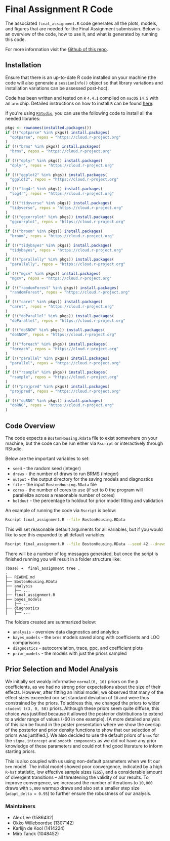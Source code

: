 # Final Assignment R Code

The associated `final_assignment.R` code generates all the plots, models, and figures that 
are needed for the Final Assignment submission.  Below is an overview of the code, how to 
use it, and what is generated by running this code.

For more information visit the [Github of this repo](https://github.com/westford14/bayes_final_assignment).

## Installation

Ensure that there is an up-to-date R code installed on your machine (the code will also
generate a `sessionInfo()` object so that library variations and installation variations 
can be assessed post-hoc).

Code has been written and tested on `R` `4.4.1` compiled on `macOS` `14.5` with an `arm`
chip. Detailed instructions on how to install `R` can be found [here](https://cran.r-project.org/doc/FAQ/R-FAQ.html#How-can-R-be-obtained_003f).

If you're using [`RStudio`](https://posit.co/download/rstudio-desktop/), you can use
the following code to install all the needed libraries:

```R
pkgs <- rownames(installed.packages())
if (!("optparse" %in% pkgs)) install.packages(
  "optparse", repos = "https://cloud.r-project.org"
)
if (!("brms" %in% pkgs)) install.packages(
  "brms", repos = "https://cloud.r-project.org"
)
if (!("dplyr" %in% pkgs)) install.packages(
  "dplyr", repos = "https://cloud.r-project.org"
)
if (!("ggplot2" %in% pkgs)) install.packages(
  "ggplot2", repos = "https://cloud.r-project.org"
)
if (!("log4r" %in% pkgs)) install.packages(
  "log4r", repos = "https://cloud.r-project.org"
)
if (!("tidyverse" %in% pkgs)) install.packages(
  "tidyverse", repos = "https://cloud.r-project.org"
)
if (!("ggcorrplot" %in% pkgs)) install.packages(
  "ggcorrplot", repos = "https://cloud.r-project.org"
)
if (!("broom" %in% pkgs)) install.packages(
  "broom", repos = "https://cloud.r-project.org"
)
if (!("tidybayes" %in% pkgs)) install.packages(
  "tidybayes", repos = "https://cloud.r-project.org"
)
if (!("parallelly" %in% pkgs)) install.packages(
  "parallelly", repos = "https://cloud.r-project.org"
)
if (!("mgcv" %in% pkgs)) install.packages(
  "mgcv", repos = "https://cloud.r-project.org"
)
if (!("randomForest" %in% pkgs)) install.packages(
  "randomForest", repos = "https://cloud.r-project.org"
)
if (!("caret" %in% pkgs)) install.packages(
  "caret", repos = "https://cloud.r-project.org"
)
if (!("doParallel" %in% pkgs)) install.packages(
  "doParallel", repos = "https://cloud.r-project.org"
)
if (!("doSNOW" %in% pkgs)) install.packages(
  "doSNOW", repos = "https://cloud.r-project.org"
)
if (!("foreach" %in% pkgs)) install.packages(
  "foreach", repos = "https://cloud.r-project.org"
)
if (!("parallel" %in% pkgs)) install.packages(
  "parallel", repos = "https://cloud.r-project.org"
)
if (!("rsample" %in% pkgs)) install.packages(
  "rsample", repos = "https://cloud.r-project.org"
)
if (!("projpred" %in% pkgs)) install.packages(
  "projpred", repos = "https://cloud.r-project.org"
)
if (!("doRNG" %in% pkgs)) install.packages(
  "doRNG", repos = "https://cloud.r-project.org"
)
```

## Code Overview

The code expects a `BostonHousing.Rdata` file to exist somewhere on your machine, but 
the code can be run either via `Rscript` or interactively through RStudio.

Below are the important variables to set:

* `seed` - the random seed (integer)
* `draws` - the number of draws to run BRMS (integer)
* `output` - the output directory for the saving models and diagnostics
* `file` - the input `BostonHousing.RData` file
* `cores` - the number of cores to use (if set to 0 the program will parallelize
            across a reasonable number of cores)
* `holdout` - the percentage to holdout for prior model fitting and validation

An example of running the code via `Rscript` is below:

```bash
Rscript final_assignment.R --file BostonHousing.RData
```

This will set reasonable default arguments for all variables, but if you would
like to see this expanded to all default variables:

```bash
Rscript final_assignment.R --file BostonHousing.RData --seed 42 --draws 10000 --output . --cores 0 --holdout 0.1
```

There will be a number of log messages generated, but once the script is finished 
running you will result in a folder structure like:

```
(base) ➜  final_assignment tree .
.
├── README.md
├── BostonHousing.RData
├── analysis
│   ├── ...
├── final_assignment.R
├── bayes_models
│   ├── ...
├── diagnostics
│   ├── ...
```

The folders created are summarized below:

* `analysis` - overview data diagnostics and analytics 
* `bayes_models` - the `brms` models saved along with coefficients and LOO comparisons
* `diagnostics` - autocorrelation, trace, ppc, and coefficient plots
* `prior_models` - the models with just the priors sampled

## Prior Selection and Model Analysis

We initially set weakly informative `normal(0, 10)` priors on the `β` coefficients, 
as we had no strong prior expectations about the size of their effects. However, after fitting
an initial model, we observed that many of the effect sizes exceeded our set standard deviation
of `10` and were thus constrained by the priors. To address this, we changed the priors to wider
`student t(3, 0, 50)` priors. Although these priors seem quite diffuse, this choice was justified
because it allowed the posterior distributions to extend to a wider range of values (-60 in one example).
[A more detailed analysis of this can be found in the poster presentation where we show the overlap of
the posterior and prior density functions to show that our selection of priors was justified.]. 
We also decided to use the default priors of `brms` for the `sigma`, `intercept` and `smooth components`
as we did not have any prior knowledge of these parameters and could not find good literature to 
inform starting priors. 

This is also coupled with us using non-default parameters when we fit our `brm` model. 
The initial model showed poor convergence, indicated by a high `R-hat` statistic, low effective
sample sizes (`ESS`), and a considerable amount of divergent transitions – all threatening the 
validity of our results. To improve convergence, we increased the number of iterations to
`10,000` draws with `5,000` warmup draws and also set a smaller step size (`adapt_delta = 0.95`)
to further ensure the robustness of our analysis.

### Maintainers

* Alex Lee (1586432)
* Okko Willeboordse (1307142)
* Karlijn de Kool (1414224)
* Miro Tanck (1048452)
